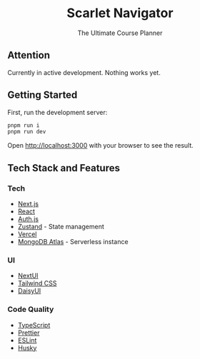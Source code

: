 <center>
  <h1>Scarlet Navigator</h1>
  <span>The Ultimate Course Planner</span>
</center>

## Attention

Currently in active development. Nothing works yet.

## Getting Started

First, run the development server:

```bash
pnpm run i
pnpm run dev
```

Open [http://localhost:3000](http://localhost:3000) with your browser to see the result.

## Tech Stack and Features

### Tech

- [Next.js](Next.js)
- [React]()
- [Auth.js]()
- [Zustand](https://github.com/pmndrs/zustand) - State management
- [Vercel]()
- [MongoDB Atlas]() - Serverless instance

### UI

- [NextUI]()
- [Tailwind CSS]()
- [DaisyUI]()

### Code Quality

- [TypeScript](Typescript)
- [Prettier](Prettier)
- [ESLint](ESLint)
- [Husky]()
